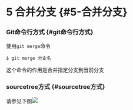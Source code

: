 # 5 合并分支 {#5-合并分支}

### Git命令行方式 {#git命令行方式}

使用`git merge`命令

```
$ git merge 分支名

```

这个命令的作用是合并指定分支到当前分支

### sourcetree方式 {#sourcetree方式}

请参见下图![](https://albertlin1102.gitbooks.io/sc_git_guide/content/assets/shotcut36.png)

